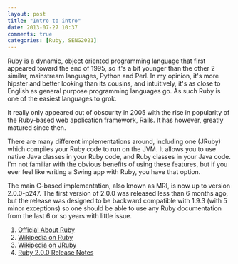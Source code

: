 ```yaml
---
layout: post
title: "Intro to intro"
date: 2013-07-27 10:37
comments: true
categories: [Ruby, SENG2021]
---
```


Ruby is a dynamic, object oriented programming language that first appeared toward the end of 1995, so it's a bit younger than the other 2 similar, mainstream languages, Python and Perl. In my opinion, it's more hipster and better looking than its cousins, and intuitively, it's as close to English as general purpose programming languages go. As such Ruby is one of the easiest languages to grok.

It really only appeared out of obscurity in 2005 with the rise in popularity of the Ruby-based web application framework, Rails. It has however, greatly matured since then.

There are many different implementations around, including one (JRuby) which compiles your Ruby code to run on the JVM. It allows you to use native Java classes in your Ruby code, and Ruby classes in your Java code. I'm not familiar with the obvious benefits of using these features, but if you ever feel like writing a Swing app with Ruby, you have that option.

The main C-based implementation, also known as MRI, is now up to version 2.0.0-p247. The first version of 2.0.0 was released less than 6 months ago, but the release was designed to be backward compatible with 1.9.3 (with 5 minor exceptions) so one should be able to use any Ruby documentation from the last 6 or so years with little issue.

1. [Official About Ruby][1]
2. [Wikipedia on Ruby][2]
3. [Wikipedia on JRuby][3]
4. [Ruby 2.0.0 Release Notes][4]

  [1]: http://www.ruby-lang.org/en/about/
  [2]: http://en.wikipedia.org/wiki/Ruby_(programming_language)
  [3]: http://en.wikipedia.org/wiki/JRuby
  [4]: http://www.ruby-lang.org/en/news/2013/02/24/ruby-2-0-0-p0-is-released/
